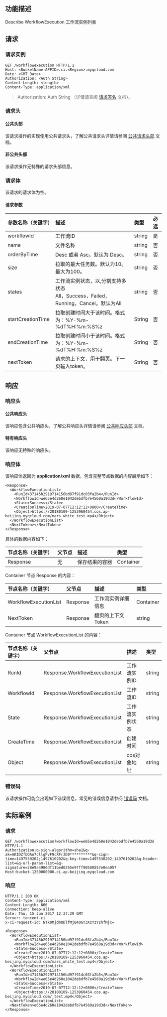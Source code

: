 ## 功能描述
Describe WorkflowExecution 工作流实例列表

## 请求
### 请求实例

```shell
GET /workflowexecution HTTP/1.1
Host: <BucketName-APPID>.ci.<Region>.myqcloud.com
Date: <GMT Date>
Authorization: <Auth String>
Content-Length: <length>
Content-Type: application/xml

```

> Authorization: Auth String （详情请查阅 [请求签名](https://cloud.tencent.com/document/product/) 文档）。


### 请求头
#### 公共头部
该请求操作的实现使用公共请求头，了解公共请求头详情请参阅 [公共请求头部](https://cloud.tencent.com/document/product/) 文档。
#### 非公共头部
该请求操作无特殊的请求头部信息。

### 请求体
该请求的请求体为空。

#### 请求参数

|参数名称（关键字）|描述|类型|必选|
|:---|:--|:--|:--|
|workflowId|工作流ID        |string|是|
|name|文件名称              |string|否|
|orderByTime|Desc 或者 Asc。默认为 Desc。|string|否|
|size| 拉取的最大任务数。默认为10。最大为100。 |string|否|
|states|工作流实例状态，以,分割支持多状态<br> All，Success，Failed，Running，Cancel。默认为All|string|否|
|startCreationTime | 拉取创建时间大于该时间。格式为：%Y-%m-%dT%H:%m:%S%z | String |否|
|endCreationTime | 拉取创建时间小于该时间。格式为：%Y-%m-%dT%H:%m:%S%z | String |否|
|nextToken | 请求的上下文，用于翻页。下一页输入token。 | String |否|

## 响应
### 响应头

#### 公共响应头
该响应包含公共响应头，了解公共响应头详情请参阅 [公共响应头部](https://cloud.tencent.com/document/product/) 文档。
#### 特有响应头
该响应无特殊的响应头。

### 响应体
该响应体返回为 **application/xml** 数据，包含完整节点数据的内容展示如下：

``` shell
<Response>
  <WorkflowExecutionList>
    <RunId>37145b2919714156bd97f91dc03fa2b4</RunId>
    <WorkflowId>we65e4d260e1042debdfb7e4560a19d3d</WorkflowId>
    <State>Success</State>
    <CreationTime>2019-07-07T12:12:12+0800</CreateTime>
    <Object>https://20180109-1253960454.cos.ap-beijing.myqcloud.com/mars_white_test.mp4</Object>
  </WorkflowExecutionList>
  <NextToken></NextToken>
</Response>
```

具体的数据内容如下：

|节点名称（关键字）|父节点|描述|类型|
|:---|:-- |:--|:--|
| Response |无| 保存结果的容器 | Container |

Container 节点 Response 的内容：

|节点名称（关键字）|父节点|描述|类型|
|:---|:-- |:--|:--|
| WorkflowExecutionList | Response | 工作流实例详细信息 |  Container |
| NextToken | Response | 翻页的上下文Token |  string |

Container 节点 WorkflowExecutionList 的内容：

|节点名称（关键字）|父节点|描述|类型|
|:---|:-- |:--|:--|
| RunId | Response.WorkflowExecutionList | 工作流实例ID | string |
| WorkflowId | Response.WorkflowExecutionList | 工作流ID | string |
| State | Response.WorkflowExecutionList | 工作流实例状态 | string |
| CreateTime | Response.WorkflowExecutionList | 创建时间 | string |
| Object | Response.WorkflowExecutionList | cos对象地址 | string |


### 错误码
该请求操作可能会出现如下错误信息，常见的错误信息请参阅 [错误码](https://cloud.tencent.com/document/product/) 文档。


## 实际案例

### 请求

```shell
GET /workflowexecution?workflowId=we65e4d260e1042debdfb7e4560a19d3d HTTP/1.1
Authorization:q-sign-algorithm=sha1&q-ak=AKIDZfbOAo7cllgPvF9cXFrJD0**********&q-sign-time=1497530202;1497610202&q-key-time=1497530202;1497610202&q-header-list=&q-url-param-list=&q-signature=28e9a4986df11bed0255e97ff90500557e0ea057
Host:bucket-1250000000.ci.ap-beijing.myqcloud.com

```
### 响应

```shell
HTTP/1.1 200 OK
Content-Type: application/xml
Content-Length: 666
Connection: keep-alive
Date: Thu, 15 Jun 2017 12:37:29 GMT
Server: tencent-ci
x-ci-request-id: NTk0MjdmODlfMjQ4OGY3XzYzYzhfMjc=

<Response>
  <WorkflowExecutionList>
    <RunId>37145b2919714156bd97f91dc03fa2b4</RunId>
    <WorkflowId>we65e4d260e1042debdfb7e4560a19d3d</WorkflowId>
    <State>Success</State>
    <CreateTime>2019-07-07T12:12:12+0800</CreateTime>
    <Object>https://20180109-1253960454.cos.ap-beijing.myqcloud.com/mars_white_test.mp4</Object>
  </WorkflowExecutionList>
  <WorkflowExecutionList>
    <RunId>47145b2929714156bd97f91dc03fa2b5</RunId>
    <WorkflowId>we65e4d260e1042debdfb7e4560a19d3d</WorkflowId>
    <State>Success</State>
    <CreateTime>2019-07-07T12:12:12+0800</CreateTime>
    <Object>https://20180109-1253960454.cos.ap-beijing.myqcloud.com/_test.mp4</Object>
  </WorkflowExecutionList>
  <NextToken>e65e4d260e1042debdfb7e4560a19d3d</NextToken>
</Response>
```